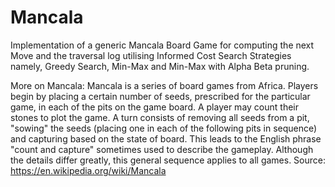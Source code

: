 # Mancala

Implementation of a generic Mancala Board Game for computing the next Move and the traversal log utilising Informed Cost Search Strategies namely, Greedy Search, Min-Max and Min-Max with Alpha Beta pruning.

More on Mancala:
Mancala is a series of board games from Africa. Players begin by placing a certain number of seeds, prescribed for the particular game, in each of the pits on the game board. A player may count their stones to plot the game. A turn consists of removing all seeds from a pit, "sowing" the seeds (placing one in each of the following pits in sequence) and capturing based on the state of board. This leads to the English phrase "count and capture" sometimes used to describe the gameplay. Although the details differ greatly, this general sequence applies to all games. Source: https://en.wikipedia.org/wiki/Mancala
